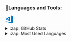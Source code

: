 ### 🔨Languages and Tools:
<img align="left" alt="Visual Studio Code" width="26px" src="https://raw.githubusercontent.com/github/explore/80688e429a7d4ef2fca1e82350fe8e3517d3494d/topics/visual-studio-code/visual-studio-code.png" />
<br />
<br />
<details>
  <summary>:zap: GitHub Stats</summary>

  <img align="left" alt="Diogo GitHub Stats" src="https://github-readme-stats.codestackr.vercel.app/api?username=NiceGuy47&count_private=true&show_icons=true&theme=dracula" />

</details> 

<details>
  <summary>:zap: Most Used Languages</summary>

  <img src="https://github-readme-stats-lake-nine.vercel.app/api/top-langs/?username=NiceGuy47&count_private=true&theme=dracula&layout=compact&langs_count=8" />


</details> 
